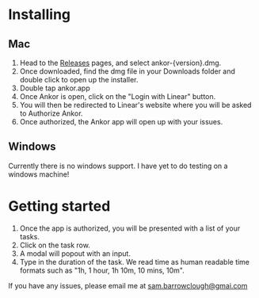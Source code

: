 # Installing

## Mac
1. Head to the [Releases](https://github.com/sambarrowclough/ankor/releases) pages, and select ankor-{version}.dmg. 
2. Once downloaded, find the dmg file in your Downloads folder and double click to open up the installer.
3. Double tap ankor.app
4. Once Ankor is open, click on the "Login with Linear" button.
5. You will then be redirected to Linear's website where you will be asked to Authorize Ankor.
6. Once authorized, the Ankor app will open up with your issues.

## Windows
Currently there is no windows support. I have yet to do testing on a windows machine!

# Getting started
1. Once the app is authorized, you will be presented with a list of your tasks.
2. Click on the task row.
3. A modal will popout with an input.
4. Type in the duration of the task. We read time as human readable time formats such as "1h, 1 hour, 1h 10m, 10 mins, 10m".

If you have any issues, please email me at sam.barrowclough@gmai.com
